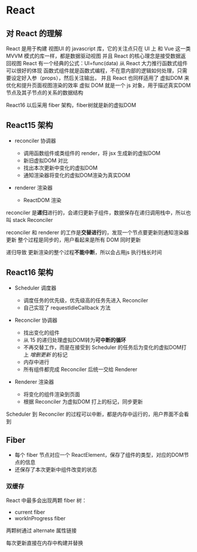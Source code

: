 # React

## 对 React 的理解

React 是用于构建 视图UI 的 javascript 库，它的关注点只在 UI 上
和 Vue 这一类 MVVM 模式的库一样，都是数据驱动视图
并且 React 的核心理念是接受数据返回视图
React 有一个经典的公式：UI=func(data)
从 React 大力推行函数式组件可以很好的体现
函数式组件就是函数式编程，不在意内部的逻辑如何处理，只需要设定好入参（props），然后关注输出，
并且 React 也同样适用了 虚拟DOM 来优化和提升页面视图渲染的效率
虚拟 DOM 就是一个 js 对象，用于描述真实DOM节点及其子节点的关系的数据结构

React16 以后采用 fiber 架构，fiber树就是新的虚拟DOM





## React15 架构

- reconciler 协调器
  * 调用函数组件或类组件的 render，将 jsx 生成新的虚拟DOM
  * 新旧虚拟DOM 对比
  * 找出本次更新中变化的虚拟DOM
  * 通知渲染器将变化的虚拟DOM渲染为真实DOM

- renderer 渲染器
  * ReactDOM 渲染

reconciler 是**递归**进行的，会递归更新子组件，数据保存在递归调用栈中，所以也叫 stack Reconciler

reconciler 和 renderer 的工作是**交替进行**的，发现一个节点要更新则通知渲染器更新
整个过程是同步的，用户看起来是所有 DOM 同时更新

递归导致 更新渲染的整个过程**不能中断**，所以会占用js 执行栈长时间


## React16 架构

- Scheduler 调度器
  * 调度任务的优先级，优先级高的任务先进入 Reconciler
  * 自己实现了 requestIdleCallback 方法

- Reconciler 协调器
  * 找出变化的组件
  * 从 15 的递归处理虚拟DOM转为**可中断的循环**
  * 不再交替工作，而是在接受到 Scheduler 的任务后为变化的虚拟DOM打上 *增删更新* 的标记
  * 内存中进行
  * 所有组件都完成 Reconciler 后统一交给 Renderer

- Renderer 渲染器
  * 将变化的组件渲染到页面
  * 根据 Reconciler 为虚拟DOM 打上的标记，同步更新

Scheduler 到 Reconciler 的过程可以中断，都是内存中运行的，用户界面不会看到




## Fiber

- 每个 fiber 节点对应一个 ReactElement，保存了组件的类型，对应的DOM节点的信息
- 还保存了本次更新中组件改变的状态

### 双缓存

React 中最多会出现两颗 fiber 树：
- current fiber
- workInProgress fiber

两颗树通过 alternate 属性链接

每次更新直接在内存中构建并替换




